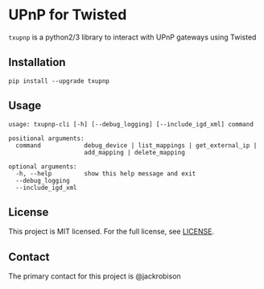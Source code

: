 # UPnP for Twisted

`txupnp` is a python2/3 library to interact with UPnP gateways using Twisted

## Installation

```
pip install --upgrade txupnp
```

## Usage

```
usage: txupnp-cli [-h] [--debug_logging] [--include_igd_xml] command

positional arguments:
  command            debug_device | list_mappings | get_external_ip |
                     add_mapping | delete_mapping

optional arguments:
  -h, --help         show this help message and exit
  --debug_logging
  --include_igd_xml
```


## License

This project is MIT licensed. For the full license, see [LICENSE](LICENSE).

## Contact

The primary contact for this project is @jackrobison
